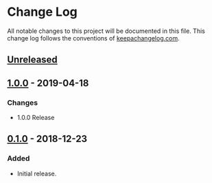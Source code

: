 # Change Log
All notable changes to this project will be documented in this file. This change log follows the conventions of [keepachangelog.com](http://keepachangelog.com/).

## [Unreleased]

## [1.0.0] - 2019-04-18

### Changes
- 1.0.0 Release

## [0.1.0] - 2018-12-23
### Added
- Initial release.

[Unreleased]: https://github.com/mfikes/ilk/compare/1.0.0...HEAD
[1.0.0]: https://github.com/mfikes/ilk/compare/0.1.0...1.0.0
[0.1.0]: https://github.com/mfikes/ilk/compare/f19c76502883c1e1493299eb207bc96c17902816...0.1.0
